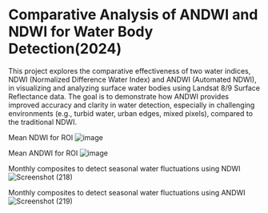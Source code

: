 # Comparative Analysis of ANDWI and NDWI for Water Body Detection(2024)
This project explores the comparative effectiveness of two water indices, NDWI (Normalized Difference Water Index) and ANDWI (Automated NDWI), in visualizing and analyzing surface water bodies using Landsat 8/9 Surface Reflectance data. The goal is to demonstrate how ANDWI provides improved accuracy and clarity in water detection, especially in challenging environments (e.g., turbid water, urban edges, mixed pixels), compared to the traditional NDWI.

Mean NDWI for ROI 
 ![image](https://github.com/user-attachments/assets/bc58a567-3826-4cf5-8bd6-ae4036d27c40)

Mean ANDWI for ROI 
 ![image](https://github.com/user-attachments/assets/e11ebcdd-c139-4d05-9d26-74a1918d9fc1)

Monthly composites to detect seasonal water fluctuations using NDWI
![Screenshot (218)](https://github.com/user-attachments/assets/a0160836-f099-431d-99f6-e117ba2240ca)

Monthly composites to detect seasonal water fluctuations using ANDWI
![Screenshot (219)](https://github.com/user-attachments/assets/2e770920-200b-4bf2-ba12-2cfb913b9345)
